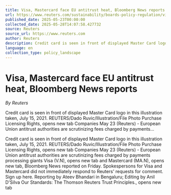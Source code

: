 ```yaml
---
title: Visa, Mastercard face EU antitrust heat, Bloomberg News reports
url: https://www.reuters.com/sustainability/boards-policy-regulation/visa-mastercard-face-eu-antitrust-heat-bloomberg-news-reports-2025-05-23/
published_date: 2025-05-23T00:00:00
collected_date: 2025-05-28T14:07:58.427732
source: Reuters
source_url: https://www.reuters.com
author: Reuters
description: Credit card is seen in front of displayed Master Card logo in this illustration taken, July 15, 2021. REUTERS/Dado Ruvic/Illustration/File Photo Purchase Licensing Rights, opens new tab Companies May 23 (Reuters) - European Union antitrust authorities are scrutinizing fees charged by payments...
language: en
collection_type: policy_landscape
---
```


# Visa, Mastercard face EU antitrust heat, Bloomberg News reports

*By Reuters*

Credit card is seen in front of displayed Master Card logo in this illustration taken, July 15, 2021. REUTERS/Dado Ruvic/Illustration/File Photo Purchase Licensing Rights, opens new tab Companies May 23 (Reuters) - European Union antitrust authorities are scrutinizing fees charged by payments...

Credit card is seen in front of displayed Master Card logo in this illustration taken, July 15, 2021. REUTERS/Dado Ruvic/Illustration/File Photo Purchase Licensing Rights, opens new tab Companies May 23 (Reuters) - European Union antitrust authorities are scrutinizing fees charged by payments processing giants Visa (V.N), opens new tab and Mastercard (MA.N), opens new tab, Bloomberg News reported on Friday. Spokespersons for Visa and Mastercard did not immediately respond to Reuters' requests for comment. Sign up here. Reporting by Ateev Bhandari in Bengaluru; Editing by Anil D'Silva Our Standards: The Thomson Reuters Trust Principles., opens new tab